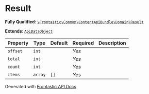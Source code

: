 #  Result

**Fully Qualified**: [`\Frontastic\Common\ContentApiBundle\Domain\Result`](../../../../src/php/ContentApiBundle/Domain/Result.php)

**Extends**: [`ApiDataObject`](../../CoreBundle/Domain/ApiDataObject.md)

Property|Type|Default|Required|Description
--------|----|-------|--------|-----------
`offset` | `int` |  | *Yes* | 
`total` | `int` |  | *Yes* | 
`count` | `int` |  | *Yes* | 
`items` | `array` | `[]` | *Yes* | 

Generated with [Frontastic API Docs](https://github.com/FrontasticGmbH/apidocs).
